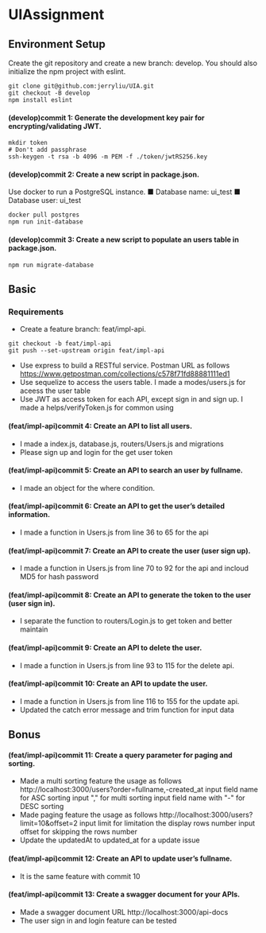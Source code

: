 # UIAssignment
## Environment Setup
Create the git repository and create a new branch: develop. 
You should also initialize the npm project with eslint.
```
git clone git@github.com:jerryliu/UIA.git
git checkout -B develop
npm install eslint
```

#### (develop)commit 1: Generate the development key pair for encrypting/validating JWT.
```
mkdir token
# Don't add passphrase
ssh-keygen -t rsa -b 4096 -m PEM -f ./token/jwtRS256.key
```
#### (develop)commit 2: Create a new script in package.json.
Use docker to run a PostgreSQL instance.
■ Database name: ui_test
■ Database user: ui_test
```
docker pull postgres
npm run init-database
```
#### (develop)commit 3: Create a new script to populate an users table in package.json.
```
npm run migrate-database
```
## Basic
### Requirements
* Create a feature branch: feat/impl-api.
```
git checkout -b feat/impl-api
git push --set-upstream origin feat/impl-api
```
* Use express to build a RESTful service.
Postman URL as follows https://www.getpostman.com/collections/c578f71fd88881111ed1
* Use sequelize to access the users table.
I made a modes/users.js for aceess the user table 
* Use JWT as access token for each API, except sign in and sign up.
I made a helps/verifyToken.js for common using
#### (feat/impl-api)commit 4: Create an API to list all users.
* I made a index.js, database.js, routers/Users.js and migrations 
* Please sign up and login for the get user token
#### (feat/impl-api)commit 5: Create an API to search an user by fullname.
* I made an object for the where condition.
#### (feat/impl-api)commit 6: Create an API to get the user’s detailed information.
* I made a function in Users.js from line 36 to 65 for the api
#### (feat/impl-api)commit 7: Create an API to create the user (user sign up).
* I made a function in Users.js from line 70 to 92 for the api and incloud MD5 for hash password
#### (feat/impl-api)commit 8: Create an API to generate the token to the user (user sign in).
* I separate the function to routers/Login.js to get token and better maintain
#### (feat/impl-api)commit 9: Create an API to delete the user.
* I made a function in Users.js from line 93 to 115 for the delete api.
#### (feat/impl-api)commit 10: Create an API to update the user.
* I made a function in Users.js from line 116 to 155 for the update api.
* Updated the catch error message and trim function for input data

## Bonus
#### (feat/impl-api)commit 11: Create a query parameter for paging and sorting.
* Made a multi sorting feature the usage as follows http://localhost:3000/users?order=fullname,-created_at
input field name for ASC sorting 
input "," for multi sorting
input field name with "-" for DESC sorting
* Made paging feature the usage as follows
http://localhost:3000/users?limit=10&offset=2
input limit for limitation the display rows number
input offset for skipping the rows number 
* Update the  updatedAt to updated_at for a update issue

#### (feat/impl-api)commit 12: Create an API to update user’s fullname.
* It is the same feature with commit 10
#### (feat/impl-api)commit 13: Create a swagger document for your APIs.
* Made a swagger document URL http://localhost:3000/api-docs
* The user sign in and login feature can be tested 
